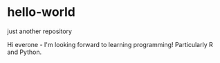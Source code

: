 # hello-world
just another repository 

Hi everone - I'm looking forward to learning programming! Particularly R and Python.
